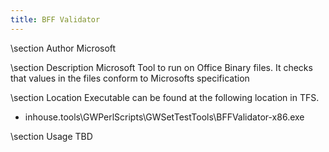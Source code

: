 ```yaml
---
title: BFF Validator
---
```


\section Author
Microsoft

\section Description
Microsoft Tool to run on Office Binary files. It checks that values in the files conform to Microsofts specification

\section Location
Executable can be found at the following location in TFS.

- inhouse.tools\GWPerlScripts\GWSetTestTools\BFFValidator-x86.exe


\section Usage
TBD